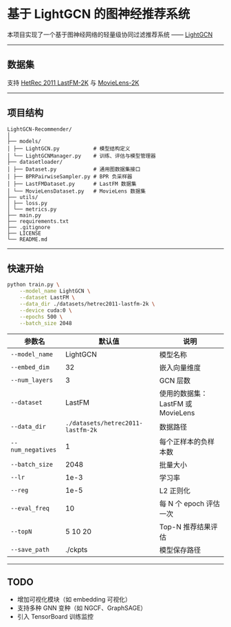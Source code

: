 # 基于 LightGCN 的图神经推荐系统

本项目实现了一个基于图神经网络的轻量级协同过滤推荐系统 —— 
[LightGCN](https://arxiv.org/abs/2002.02126)

---
## 数据集
支持 [HetRec 2011 LastFM-2K](https://grouplens.org/datasets/hetrec-2011/) 与 [MovieLens-2K](https://grouplens.org/datasets/hetrec-2011/)

---
## 项目结构

```
LightGCN-Recommender/
│
├── models/
│ ├── LightGCN.py           # 模型结构定义
│ └── LightGCNManager.py    # 训练、评估与模型管理器
├── datasetloader/
│ ├── Dataset.py            # 通用图数据集接口
│ ├── BPRPairwiseSampler.py # BPR 负采样器
│ ├── LastFMDataset.py      # LastFM 数据集
│ └── MovieLensDataset.py   # MovieLens 数据集
├── utils/
│ ├── loss.py
│ └── metrics.py
├── main.py
├── requirements.txt 
├── .gitignore
├── LICENSE
└── README.md
```

---
## 快速开始

```bash
python train.py \
    --model_name LightGCN \
    --dataset LastFM \
    --data_dir ./datasets/hetrec2011-lastfm-2k \
    --device cuda:0 \
    --epochs 500 \
    --batch_size 2048
```
| 参数名               | 默认值                               | 说明                        |
|-------------------|-----------------------------------|---------------------------|
| `--model_name`    | LightGCN                          | 模型名称                      |
| `--embed_dim`     | 32                                | 嵌入向量维度                    |
| `--num_layers`    | 3                                 | GCN 层数                    |
| `--dataset`       | LastFM                            | 使用的数据集：LastFM 或 MovieLens |
| `--data_dir`      | `./datasets/hetrec2011-lastfm-2k` | 数据路径                      |
| `--num_negatives` | 1                                 | 每个正样本的负样本数                |
| `--batch_size`    | 2048                              | 批量大小                      |
| `--lr`            | 1e-3                              | 学习率                       |
| `--reg`           | 1e-5                              | L2 正则化                    |
| `--eval_freq`     | 10                                | 每 N 个 epoch 评估一次          |
| `--topN`          | 5 10 20                           | Top-N 推荐结果评估              |
| `--save_path`     | ./ckpts                           | 模型保存路径                    |


---
## TODO
- 增加可视化模块（如 embedding 可视化）
- 支持多种 GNN 变种（如 NGCF、GraphSAGE）
- 引入 TensorBoard 训练监控
